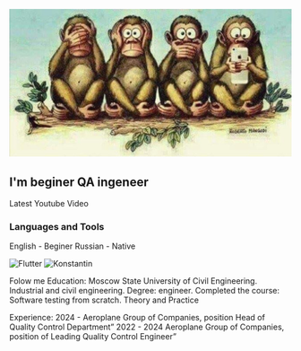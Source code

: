 ![Header](https://github.com/Konstantin271186/Konstantin271186/blob/main/Foto/4164.jpg)

## I'm beginer QA ingeneer

Latest Youtube Video

### Languages and Tools
English - Beginer
Russian - Native

![Flutter](https://img.shields.io/badge/-Flutter-black?style=for-the-badge&logo=javascript)
![Konstantin](https://img.shields.io/badge/-Konstantin-black?style=for-the-badge&logo=javascript)




Folow me
Education: Moscow State University of Civil Engineering. Industrial and civil engineering. Degree: engineer.
Completed the course: Software testing from scratch. Theory and Practice

Experience:
2024 - Aeroplane Group of Companies, position Head of Quality Control Department”
2022 - 2024 Aeroplane Group of Companies, position of Leading Quality Control Engineer”
